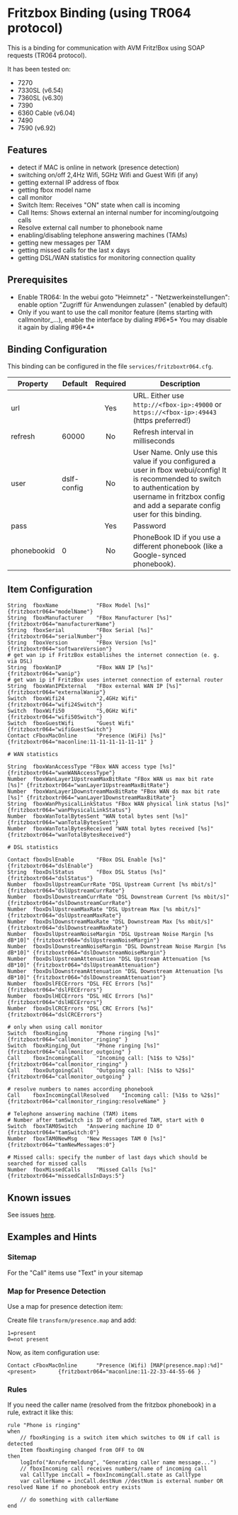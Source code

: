 # Fritzbox Binding (using TR064 protocol)

This is a binding for communication with AVM Fritz!Box using SOAP requests (TR064 protocol).

It has been tested on:

* 7270
* 7330SL (v6.54)
* 7360SL (v6.30)
* 7390
* 6360 Cable (v6.04)
* 7490
* 7590 (v6.92)

## Features

* detect if MAC is online in network (presence detection)
* switching on/off 2,4Hz Wifi, 5GHz Wifi and Guest Wifi (if any)
* getting external IP address of fbox
* getting fbox model name
* call monitor
 * Switch Item: Receives "ON" state when call is incoming
 * Call Items: Shows external an internal number for incoming/outgoing calls
 * Resolve external call number to phonebook name
* enabling/disabling telephone answering machines (TAMs) 
* getting new messages per TAM
* getting missed calls for the last x days
* getting DSL/WAN statistics for monitoring connection quality

## Prerequisites

* Enable TR064: In the webui goto "Heimnetz" - "Netzwerkeinstellungen": enable option "Zugriff für Anwendungen zulassen" (enabled by default)
* Only if you want to use the call monitor feature (items starting with callmonitor_...), enable the interface by dialing #96\*5\* You may disable it again by dialing #96\*4\*

## Binding Configuration

This binding can be configured in the file `services/fritzboxtr064.cfg`.

| Property | Default | Required | Description |
|-------------|---------|:--------:|-------------|
| url         |         |   Yes    | URL. Either use `http://<fbox-ip>:49000` or `https://<fbox-ip>:49443` (https preferred!) |
| refresh     | 60000   |   No     | Refresh interval in milliseconds |
| user        | dslf-config |  No  | User Name.  Only use this value if you configured a user in fbox webui/config!  It is recommended to switch to authentication by username in fritzbox config and add a separate config user for this binding. |
| pass        |         |   Yes    | Password |
| phonebookid | 0       |   No     | PhoneBook ID if you use a different phonebook (like a Google-synced phonebook). |


## Item Configuration

```
String  fboxName            "FBox Model [%s]"           {fritzboxtr064="modelName"}
String  fboxManufacturer    "FBox Manufacturer [%s]"    {fritzboxtr064="manufacturerName"}
String  fboxSerial          "FBox Serial [%s]"          {fritzboxtr064="serialNumber"}
String  fboxVersion         "FBox Version [%s]"         {fritzboxtr064="softwareVersion"}
# get wan ip if FritzBox establishes the internet connection (e. g. via DSL)
String  fboxWanIP           "FBox WAN IP [%s]"          {fritzboxtr064="wanip"}
# get wan ip if FritzBox uses internet connection of external router
String  fboxWanIPExternal   "FBox external WAN IP [%s]" {fritzboxtr064="externalWanip"}
Switch  fboxWifi24          "2,4GHz Wifi"               {fritzboxtr064="wifi24Switch"}
Switch  fboxWifi50          "5,0GHz Wifi"               {fritzboxtr064="wifi50Switch"}
Switch  fboxGuestWifi       "Guest Wifi"                {fritzboxtr064="wifiGuestSwitch"}
Contact cFboxMacOnline      "Presence (WiFi) [%s]"      {fritzboxtr064="maconline:11-11-11-11-11-11" }

# WAN statistics

String  fboxWanAccessType "FBox WAN access type [%s]" {fritzboxtr064="wanWANAccessType"}
Number  fboxWanLayer1UpstreamMaxBitRate "FBox WAN us max bit rate [%s]" {fritzboxtr064="wanLayer1UpstreamMaxBitRate"}
Number  fboxWanLayer1DownstreamMaxBitRate "FBox WAN ds max bit rate [%s]" {fritzboxtr064="wanLayer1DownstreamMaxBitRate"}
String  fboxWanPhysicalLinkStatus "FBox WAN physical link status [%s]" {fritzboxtr064="wanPhysicalLinkStatus"}
Number  fboxWanTotalBytesSent "WAN total bytes sent [%s]" {fritzboxtr064="wanTotalBytesSent"}
Number  fboxWanTotalBytesReceived "WAN total bytes received [%s]" {fritzboxtr064="wanTotalBytesReceived"}

# DSL statistics

Contact fboxDslEnable       "FBox DSL Enable [%s]"      {fritzboxtr064="dslEnable"}
String  fboxDslStatus       "FBox DSL Status [%s]"      {fritzboxtr064="dslStatus"}
Number  fboxDslUpstreamCurrRate "DSL Upstream Current [%s mbit/s]" {fritzboxtr064="dslUpstreamCurrRate"}
Number  fboxDslDownstreamCurrRate "DSL Downstream Current [%s mbit/s]" {fritzboxtr064="dslDownstreamCurrRate"}
Number  fboxDslUpstreamMaxRate "DSL Upstream Max [%s mbit/s]" {fritzboxtr064="dslUpstreamMaxRate"}
Number  fboxDslDownstreamMaxRate "DSL Downstream Max [%s mbit/s]" {fritzboxtr064="dslDownstreamMaxRate"}
Number  fboxDslUpstreamNoiseMargin "DSL Upstream Noise Margin [%s dB*10]" {fritzboxtr064="dslUpstreamNoiseMargin"}
Number  fboxDslDownstreamNoiseMargin "DSL Downstream Noise Margin [%s dB*10]" {fritzboxtr064="dslDownstreamNoiseMargin"}
Number  fboxDslUpstreamAttenuation "DSL Upstream Attenuation [%s dB*10]" {fritzboxtr064="dslUpstreamAttenuation"}
Number  fboxDslDownstreamAttenuation "DSL Downstream Attenuation [%s dB*10]" {fritzboxtr064="dslDownstreamAttenuation"}
Number  fboxDslFECErrors "DSL FEC Errors [%s]" {fritzboxtr064="dslFECErrors"}
Number  fboxDslHECErrors "DSL HEC Errors [%s]" {fritzboxtr064="dslHECErrors"}
Number  fboxDslCRCErrors "DSL CRC Errors [%s]" {fritzboxtr064="dslCRCErrors"}

# only when using call monitor
Switch  fboxRinging         "Phone ringing [%s]"                {fritzboxtr064="callmonitor_ringing" }
Switch  fboxRinging_Out     "Phone ringing [%s]"                {fritzboxtr064="callmonitor_outgoing" }
Call    fboxIncomingCall    "Incoming call: [%1$s to %2$s]"     {fritzboxtr064="callmonitor_ringing" } 
Call    fboxOutgoingCall    "Outgoing call: [%1$s to %2$s]"     {fritzboxtr064="callmonitor_outgoing" }

# resolve numbers to names according phonebook
Call    fboxIncomingCallResolved    "Incoming call: [%1$s to %2$s]"     {fritzboxtr064="callmonitor_ringing:resolveName" } 

# Telephone answering machine (TAM) items
# Number after tamSwitch is ID of configured TAM, start with 0
Switch  fboxTAM0Switch   "Answering machine ID 0"       {fritzboxtr064="tamSwitch:0"}
Number  fboxTAM0NewMsg   "New Messages TAM 0 [%s]"      {fritzboxtr064="tamNewMessages:0"}

# Missed calls: specify the number of last days which should be searched for missed calls
Number  fboxMissedCalls     "Missed Calls [%s]"         {fritzboxtr064="missedCallsInDays:5"}

```

## Known issues

See issues [here](https://github.com/gitbock/fritzboxtr064/issues?q=is%3Aissue+is%3Aclosed).
 

## Examples and Hints

### Sitemap

For the "Call" items use "Text" in your sitemap 

### Map for Presence Detection

Use a map for presence detection item:

Create file `transform/presence.map` and add:

```
1=present
0=not present
```

Now, as item configuration use:

```
Contact cFboxMacOnline      "Presence (Wifi) [MAP(presence.map):%d]"    <present>       {fritzboxtr064="maconline:11-22-33-44-55-66 }
```

### Rules

If you need the caller name (resolved from the fritzbox phonebook) in a rule, extract it like this:

```
rule "Phone is ringing"
when
    // fboxRinging is a switch item which switches to ON if call is detected
    Item fboxRinging changed from OFF to ON 
then
    logInfo("Anrufermeldung", "Generating caller name message...")
    // fboxIncoming call receives numbers/name of incoming call
    val CallType incCall = fboxIncomingCall.state as CallType
    var callerName = incCall.destNum //destNum is external number OR resolved Name if no phonebook entry exists

    // do something with callerName
end
```
